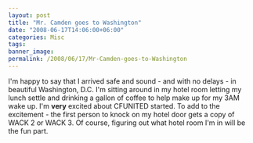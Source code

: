 ```yaml
---
layout: post
title: "Mr. Camden goes to Washington"
date: "2008-06-17T14:06:00+06:00"
categories: Misc 
tags: 
banner_image: 
permalink: /2008/06/17/Mr-Camden-goes-to-Washington
---
```


I'm happy to say that I arrived safe and sound - and with no delays - in beautiful Washington, D.C. I'm sitting around in my hotel room letting my lunch settle and drinking a gallon of coffee to help make up for my 3AM wake up. I'm <b>very</b> excited about CFUNITED started. To add to the excitement - the first person to knock on my hotel door gets a copy of WACK 2 or WACK 3. Of course, figuring out what hotel room I'm in will be the fun part.